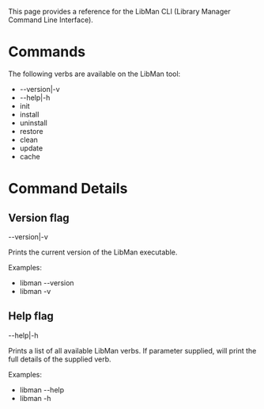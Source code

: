 This page provides a reference for the LibMan CLI (Library Manager Command Line Interface).

# Commands

The following verbs are available on the LibMan tool:
- --version|-v
- --help|-h
- init
- install
- uninstall
- restore
- clean
- update
- cache

# Command Details

## Version flag

--version|-v

Prints the current version of the LibMan executable.

Examples:
- libman --version
- libman -v

## Help flag

--help|-h

Prints a list of all available LibMan verbs.
If parameter supplied, will print the full details of the supplied verb.

Examples:
- libman --help
- libman -h